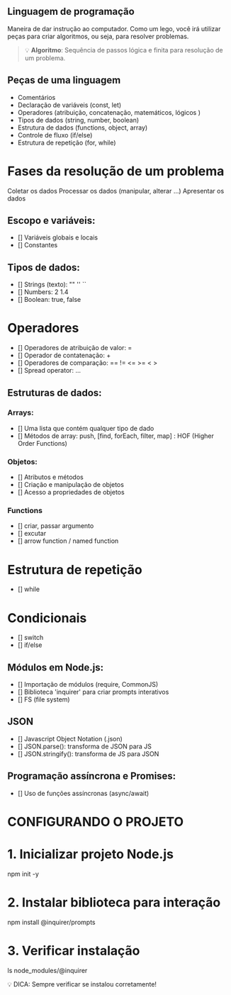 ## Linguagem de programação

Maneira de dar instrução ao computador.
Como um lego, você irá utilizar peças para criar algoritmos, ou seja, para resolver problemas.

> 💡 **Algoritmo**: Sequência de passos lógica e finita para resolução de um problema.

## Peças de uma linguagem

- Comentários
- Declaração de variáveis (const, let)
- Operadores (atribuição, concatenação, matemáticos, lógicos )
- Tipos de dados (string, number, boolean)
- Estrutura de dados (functions, object, array)
- Controle de fluxo (if/else)
- Estrutura de repetição (for, while)

# Fases da resolução de um problema

Coletar os dados
Processar os dados (manipular, alterar ...)
Apresentar os dados

## Escopo e variáveis:

- [] Variáveis globais e locais
- [] Constantes

## Tipos de dados:

- [] Strings (texto): "" '' ``
- [] Numbers: 2 1.4
- [] Boolean: true, false

# Operadores

- [] Operadores de atribuição de valor: =
- [] Operador de contatenação: +
- [] Operadores de comparação: == != <= >= < >
- [] Spread operator: ...

## Estruturas de dados:

### Arrays: 

- [] Uma lista que contém qualquer tipo de dado
- [] Métodos de array: push, [find, forEach, filter, map] : HOF (Higher Order Functions)

### Objetos:

- [] Atributos e métodos
- [] Criação e manipulação de objetos
- [] Acesso a propriedades de objetos

### Functions

- [] criar, passar argumento
- [] excutar
- [] arrow function / named function

# Estrutura de repetição

- [] while

# Condicionais

- [] switch
- [] if/else

## Módulos em Node.js:

- [] Importação de módulos (require, CommonJS)
- [] Biblioteca 'inquirer' para criar prompts interativos
- [] FS (file system)

## JSON

- [] Javascript Object Notation (.json)
- [] JSON.parse(): transforma de JSON para JS
- [] JSON.stringify(): transforma de JS para JSON

## Programação assíncrona e Promises:

- [] Uso de funções assíncronas (async/await)


# CONFIGURANDO O PROJETO

# 1. Inicializar projeto Node.js
npm init -y

# 2. Instalar biblioteca para interação
npm install @inquirer/prompts

# 3. Verificar instalação
ls node_modules/@inquirer





💡 DICA: Sempre verificar se instalou corretamente!